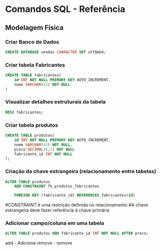 # Comandos SQL - Referência

## Modelagem Física

### Criar Banco de Dados

``` sql
CREATE DATABASE vendas CHARACTER SET utf8mb4;
```

### Criar tabela Fabricantes
```sql
CREATE TABLE fabricantes(
    id INT NOT NULL PRIMARY KEY AUTO_INCREMENT,
    nome VARCHAR(45) NOT NULL
)
```

### Visualizar detalhes estruturais da tabela
```sql
DESC fabricantes;
```


### Criar tabela produtos

```sql
CREATE TABLE produtos(
    id INT NOT NULL PRIMARY KEY AUTO_INCREMENT,
    nome VARCHAR(45) NOT NULL,
    preco DECIMAL(6,2) NOT NULL
    fabricante_id INT NOT NULL
);
```


### Criação da chave estrangeira (relacionamento entre tabelas)

```sql
ALTER TABLE produtos
    ADD CONSTRAINT fk_produtos_fabricantes

    FOREIGN KEY (fabricante_id) REFERENCES fabricantes(id)
```

#CONSTRAINT é uma restrição definida no relacionamento
#A chave estrangeira deve fazer referência à chave primária 

### Adicionar campo/coluna em uma tabela

```sql
ALTER TABLE produtos ADD fabricante_id INT NOT NULL AFTER preco;
```

add - Adiciona
remove - remove
